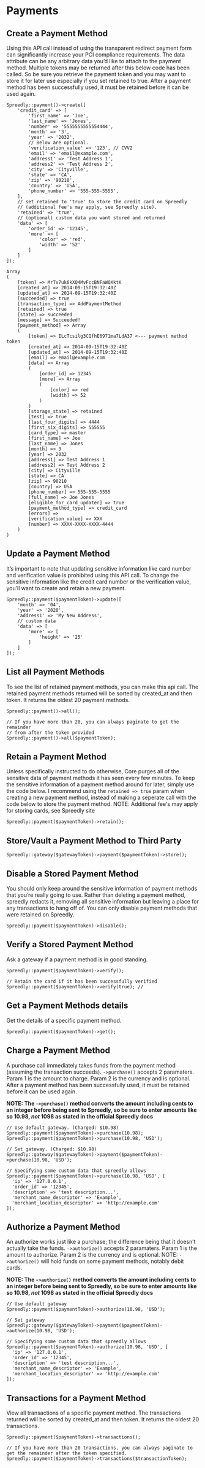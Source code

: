# Payments

## Create a Payment Method

Using this API call instead of using the transparent redirect payment form can significantly increase your PCI compliance requirements. The data attribute can be any arbitrary data you’d like to attach to the payment method. Multiple tokens may be returned after this below code has been called. So be sure you retrieve the payment token and you may want to store it for later use especially if you set retained to true. After a payment method has been successfully used, it must be retained before it can be used again.

```
Spreedly::payment()->create([
	'credit_card' => [
		'first_name' => 'Joe',
	 	'last_name' => 'Jones',
		'number' => '5555555555554444',
		'month' => '3',
		'year' => '2032',
		// Below are optional.
		'verification_value' => '123', // CVV2
		'email' => 'email@example.com',
		'address1' => 'Test Address 1',
		'address2' => 'Test Address 2',
		'city' => 'Cityville',
		'state' => 'CA',
		'zip' => '90210',
		'country' => 'USA',
		'phone_number' => '555-555-5555',
	],
	// set retained to 'true' to store the credit card on Spreedly
    // (additional fee's may apply, see Spreedly site).
	'retained' => 'true',
	// (optional) custom data you want stored and returned
	'data' => [
		'order_id' => '12345',
		'more' => [
			'color' => 'red',
			'width' => '52'
		]
	]
]);
```

```
Array
(
    [token] => MrTv7uk6kXQ4MvFccBNFaWOXktK
    [created_at] => 2014-09-15T19:32:40Z
    [updated_at] => 2014-09-15T19:32:40Z
    [succeeded] => true
    [transaction_type] => AddPaymentMethod
    [retained] => true
    [state] => succeeded
    [message] => Succeeded!
    [payment_method] => Array
    (
        [token] => ELcTcsilg3CQfhE6971ma7LdA37 <--- payment method token
        [created_at] => 2014-09-15T19:32:40Z
        [updated_at] => 2014-09-15T19:32:40Z
        [email] => email@example.com
        [data] => Array
        (
            [order_id] => 12345
            [more] => Array
            (
                [color] => red
                [width] => 52
            )
        )
        [storage_state] => retained
        [test] => true
        [last_four_digits] => 4444
        [first_six_digits] => 555555
        [card_type] => master
        [first_name] => Joe
        [last_name] => Jones
        [month] => 3
        [year] => 2032
        [address1] => Test Address 1
        [address2] => Test Address 2
        [city] => Cityville
        [state] => CA
        [zip] => 90210
        [country] => USA
        [phone_number] => 555-555-5555
        [full_name] => Joe Jones
        [eligible_for_card_updater] => true
        [payment_method_type] => credit_card
        [errors] =>
        [verification_value] => XXX
        [number] => XXXX-XXXX-XXXX-4444
    )
)
```

## Update a Payment Method

It’s important to note that updating sensitive information like card number and verification value is prohibited using this API call. To change the sensitive information like the credit card number or the verification value, you’ll want to create and retain a new payment.

```
Spreedly::payment($paymentToken)->update([
	'month' => '04',
	'year' => '2020',
	'address1' => 'My New Address',
	// custom data
	'data' => [
		'more' => [
			'height' => '25'
		]
	]
]);
```

## List all Payment Methods

To see the list of retained payment methods, you can make this api call. The retained payment methods returned will be sorted by created_at and then token. It returns the oldest 20 payment methods.

```
Spreedly::payment()->all();

// If you have more than 20, you can always paginate to get the remainder
// from after the token provided
Spreedly::payment()->all($paymentToken);
```

## Retain a Payment Method

Unless specifically instructed to do otherwise, Core purges all of the sensitive data of payment methods it has seen every few minutes. To keep the sensitive information of a payment method around for later, simply use the code below. I recommend using the ```retained => true``` param when creating a new payment method, instead of making a seperate call with the code below to store the payment method. NOTE: Additional fee's may apply for storing cards, see Spreedly site

```
Spreedly::payment($paymentToken)->retain();
```

## Store/Vault a Payment Method to Third Party

```
Spreedly::gateway($gatewayToken)->payment($paymentToken)->store();
```

## Disable a Stored Payment Method

You should only keep around the sensitive information of payment methods that you’re really going to use. Rather than deleting a payment method, spreedly redacts it, removing all sensitive information but leaving a place for any transactions to hang off of. You can only disable payment methods that were retained on Spreedly.

```
Spreedly::payment($paymentToken)->disable();
```

## Verify a Stored Payment Method

Ask a gateway if a payment method is in good standing.

```
Spreedly::payment($paymentToken)->verify();

// Retain the card if it has been successfully verified
Spreedly::payment($paymentToken)->verify(true); // 
```

## Get a Payment Methods details

Get the details of a specific payment method.

```
Spreedly::payment($paymentToken)->get();
```

## Charge a Payment Method

A purchase call immediately takes funds from the payment method (assuming the transaction succeeds). ```->purchase()``` accepts 2 paramaters. Param 1 is the amount to charge. Param 2 is the currency and is optional. After a payment method has been successfully used, it must be retained before it can be used again.

**NOTE: The ```->purchase()``` method converts the amount including cents to an integer before being sent to Spreedly, so be sure to enter amounts like so 10.98, _not_ 1098 as stated in the official Spreedly docs**

```
// Use default gateway. (Charged: $10.98)
Spreedly::payment($paymentToken)->purchase(10.98);
Spreedly::payment($paymentToken)->purchase(10.98, 'USD');

// Set gateway. (Charged: $10.98)
Spreedly::gateway($gatewayToken)->payment($paymentToken)->purchase(10.98, 'USD');

// Specifying some custom data that spreedly allows
Spreedly::payment($paymentToken)->purchase(10.98, 'USD', [
  'ip' => '127.0.0.1',
  'order_id' => '12345',
  'description' => 'test description...',
  'merchant_name_descriptor' => 'Example',
  'merchant_location_descriptor' => 'http://example.com'
]);
```

## Authorize a Payment Method

An authorize works just like a purchase; the difference being that it doesn’t actually take the funds. ```->authorize()``` accepts 2 paramaters. Param 1 is the amount to authorize. Param 2 is the currency and is optional. NOTE: ```->authorize()``` will hold funds on some payment methods, notably debit cards.

**NOTE: The ```->authorize()``` method converts the amount including cents to an integer before being sent to Spreedly, so be sure to enter amounts like so 10.98, _not_ 1098 as stated in the official Spreedly docs**

```
// Use default gateway
Spreedly::payment($paymentToken)->authorize(10.98, 'USD');

// Set gateway
Spreedly::gateway($gatewayToken)->payment($paymentToken)->authorize(10.98, 'USD');

// Specifying some custom data that spreedly allows
Spreedly::payment($paymentToken)->authorize(10.98, 'USD', [
  'ip' => '127.0.0.1',
  'order_id' => '12345',
  'description' => 'test description...',
  'merchant_name_descriptor' => 'Example',
  'merchant_location_descriptor' => 'http://example.com'
]);
```

## Transactions for a Payment Method

View all transactions of a specific payment method. The transactions returned will be sorted by created_at and then token. It returns the oldest 20 transactions.

```
Spreedly::payment($paymentToken)->transactions();

// If you have more than 20 transactions, you can always paginate to get the remainder after the token specified.
Spreedly::payment($paymentToken)->transactions($transactionToken);
```
